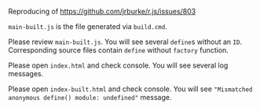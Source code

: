 Reproducing of https://github.com/jrburke/r.js/issues/803

`main-built.js` is the file generated via `build.cmd`.

Please review `main-built.js`.
You will see several `define`s without an `ID`.
Corresponding source files contain `define` without `factory` function.

Please open `index.html` and check console.
You will see several log messages.

Please open `index-built.html` and check console.
You will see `"Mismatched anonymous define() module: undefined"` message.

